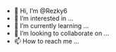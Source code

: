 - 👋 Hi, I’m @Rezky6
- 👀 I’m interested in ...
- 🌱 I’m currently learning ...
- 💞️ I’m looking to collaborate on ...
- 📫 How to reach me ...

<!---
Rezky6/Rezky6 is a ✨ special ✨ repository because its `README.md` (this file) appears on your GitHub profile.
You can click the Preview link to take a look at your changes.
--->


